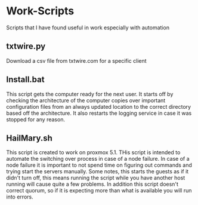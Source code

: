 # Work-Scripts
Scripts that I have found useful in work especially with automation


## txtwire.py

Download a csv file from txtwire.com for a specific client

## Install.bat
This script gets the computer ready for the next user. It starts off by checking the architecture of the computer copies over important configuration files from an always updated location to the correct directory based off the architecture. It also restarts the logging service in case it was stopped for any reason. 

## HailMary.sh
This script is created to work on proxmox 5.1. THis script is intended to automate the switching over process in case of a node failure. In case of a node failure it is important to not spend time on figuring out commands and trying start the servers manually. Some notes, this starts the guests as if it didn't turn off, this means running the script while you have another host running will cause quite a few problems. In addition this script doesn't correct quorum, so if it is expecting more than what is available you will run into errors. 
